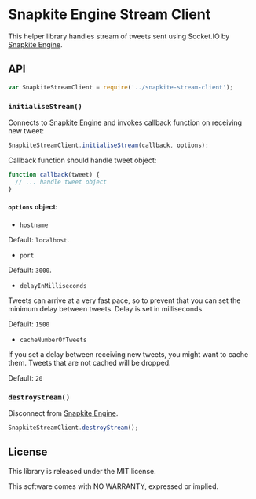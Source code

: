 # Snapkite Engine Stream Client

This helper library handles stream of tweets sent using Socket.IO by [Snapkite Engine](https://github.com/snapkite/snapkite-engine).

## API

```js
var SnapkiteStreamClient = require('../snapkite-stream-client');
```

### `initialiseStream()`

Connects to [Snapkite Engine](https://github.com/snapkite/snapkite-engine) and invokes callback function on receiving new tweet:

```js
SnapkiteStreamClient.initialiseStream(callback, options);
```

Callback function should handle tweet object:

```js
function callback(tweet) {
  // ... handle tweet object
}
```

#### `options` object:

+ `hostname`

Default: `localhost`.

+ `port`

Default: `3000`.

+ `delayInMilliseconds`

Tweets can arrive at a very fast pace, so to prevent that you can set the minimum delay between tweets. Delay is set in milliseconds.

Default: `1500`

+ `cacheNumberOfTweets`

If you set a delay between receiving new tweets, you might want to cache them. Tweets that are not cached will be dropped.

Default: `20`

### `destroyStream()`

Disconnect from [Snapkite Engine](https://github.com/snapkite/snapkite-engine).

```javascript
SnapkiteStreamClient.destroyStream();
```

## License

This library is released under the MIT license.

This software comes with NO WARRANTY, expressed or implied.
